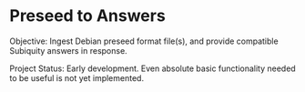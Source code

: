 
# Preseed to Answers

Objective: Ingest Debian preseed format file(s), and provide compatible
Subiquity answers in response.

Project Status: Early development.  Even absolute basic functionality needed to
be useful is not yet implemented.
